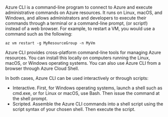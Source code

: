 
Azure CLI is a command-line program to connect to Azure and execute administrative commands on Azure resources. It runs on Linux, macOS, and Windows, and allows administrators and developers to execute their commands through a terminal or a command-line prompt, (or script!) instead of a web browser. For example, to restart a VM, you would use a command such as the following:

 ```azurecli
 az vm restart -g MyResourceGroup -n MyVm
 ```

Azure CLI provides cross-platform command-line tools for managing Azure resources. You can install this locally on computers running the Linux, macOS, or Windows operating systems. You can also use Azure CLI from a browser through Azure Cloud Shell. 

In both cases, Azure CLI can be used interactively or through scripts: 

- Interactive. First, for Windows operating systems, launch a shell such as cmd.exe, or for Linux or macOS, use Bash. Then issue the command at the shell prompt. 
- Scripted. Assemble the Azure CLI commands into a shell script using the script syntax of your chosen shell. Then execute the script.